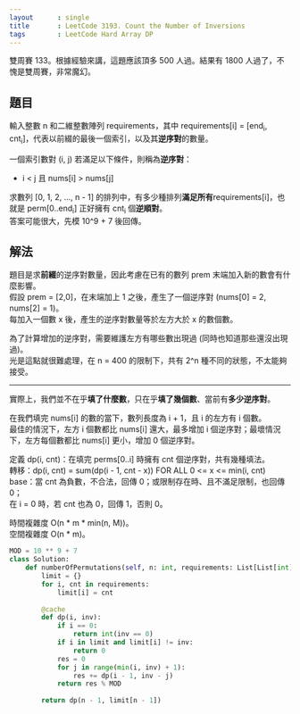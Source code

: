 ```yaml
---
layout      : single
title       : LeetCode 3193. Count the Number of Inversions
tags        : LeetCode Hard Array DP
---
```

雙周賽 133。根據經驗來講，這題應該頂多 500 人過。結果有 1800 人過了，不愧是雙周賽，非常魔幻。  

## 題目

輸入整數 n 和二維整數陣列 requirements，其中 requirements[i] = [end<sub>i</sub>, cnt<sub>i</sub>]，代表以前綴的最後一個索引，以及其**逆序對**的數量。  

一個索引數對 (i, j) 若滿足以下條件，則稱為**逆序對**：  

- i < j 且 nums[i] > nums[j]  

求數列 [0, 1, 2, ..., n - 1] 的排列中，有多少種排列**滿足所有**requirements[i]，也就是 perm[0..end<sub>i</sub>] 正好擁有 cnt<sub>i</sub> 個**逆順對**。  
答案可能很大，先模 10^9 + 7 後回傳。  

## 解法

題目是求**前綴**的逆序對數量，因此考慮在已有的數列 prem 末端加入新的數會有什麼影響。  
假設 prem = [2,0]，在末端加上 1 之後，產生了一個逆序對 (nums[0] = 2, nums[2] = 1)。  
每加入一個數 x 後，產生的逆序對數量等於左方大於 x 的數個數。  

為了計算增加的逆序對，需要維護左方有哪些數出現過 (同時也知道那些還沒出現過)。  
光是這點就很難處理，在 n = 400 的限制下，共有 2^n 種不同的狀態，不太能夠接受。

---

實際上，我們並不在乎**填了什麼數**，只在乎**填了幾個數**、當前有**多少逆序對**。  

在我們填完 nums[i] 的數的當下，數列長度為 i + 1，且 i 的左方有 i 個數。  
最佳的情況下，左方 i 個數都比 nums[i] 還大，最多增加 i 個逆序對；最壞情況下，左方每個數都比 nums[i] 更小，增加 0 個逆序對。  

定義 dp(i, cnt)：在填完 perms[0..i] 時擁有 cnt 個逆序對，共有幾種填法。  
轉移：dp(i, cnt) = sum(dp(i - 1, cnt - x)) FOR ALL 0 <= x <= min(i, cnt)  
base：當 cnt 為負數，不合法，回傳 0；或限制存在時、且不滿足限制，也回傳 0；  
在 i = 0 時，若 cnt 也為 0，回傳 1，否則 0。  

時間複雜度 O(n \* m \* min(n, M))。  
空間複雜度 O(n \* m)。  

```python
MOD = 10 ** 9 + 7
class Solution:
    def numberOfPermutations(self, n: int, requirements: List[List[int]]) -> int:
        limit = {}
        for i, cnt in requirements:
            limit[i] = cnt
            
        @cache
        def dp(i, inv):
            if i == 0:
                return int(inv == 0)
            if i in limit and limit[i] != inv:
                return 0
            res = 0
            for j in range(min(i, inv) + 1):
                res += dp(i - 1, inv - j)
            return res % MOD
        
        return dp(n - 1, limit[n - 1])
```
